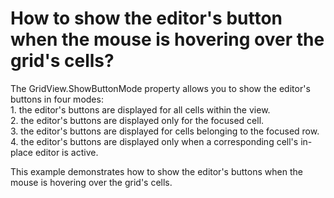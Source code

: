 # How to show the editor's button when the mouse is hovering over the grid's cells?


<p>The GridView.ShowButtonMode property allows you to show the editor's buttons in four modes:<br />
1. the editor's buttons are displayed for all cells within the view.<br />
2. the editor's buttons are displayed only for the focused cell.<br />
3. the editor's buttons are displayed for cells belonging to the focused row.<br />
4. the editor's buttons are displayed only when a corresponding cell's in-place editor is active.</p><p>This example demonstrates how to show the editor's buttons when the mouse is hovering over the grid's cells.</p>

<br/>


